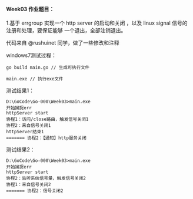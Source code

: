 #### Week03 作业题目：
1.基于 errgroup 实现一个 http server 的启动和关闭 ，以及 linux signal 信号的注册和处理，要保证能够 一个退出，全部注销退出。

代码来自 @rushuinet 同学，做了一些修改和注释

windows7测试过程：
```
go build main.go // 生成可执行文件

main.exe // 执行exe文件
```

测试结果1：
```
D:\GoCode\Go-000\Week03>main.exe
开始捕捉err
httpServer start
协程1：访问/close路由，触发信号关闭1
协程2：来自信号关闭1
httpServer结束1
======= 协程2：【通知】http服务关闭
```
测试结果2：
```
D:\GoCode\Go-000\Week03>main.exe
开始捕捉err
httpServer start
协程2：监听系统信号量，触发信号关闭2
协程1：来自信号关闭2
======= 协程2：信号关闭2
```
